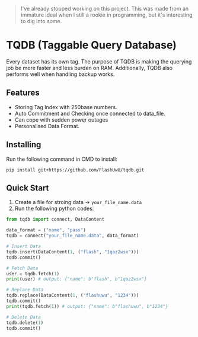 > I've already stopped working on this project. This was made from an immature ideal when I still a rookie in programming, but it's interesting to dig into some.
# TQDB (Taggable Query Database)
Every dataset has its own tag. The purpose of TQDB is making the querying job be more faster and less burden on RAM. Additionally, TQDB also performs well when handling backup works.

## Features
- Storing Tag Index with 250base numbers.
- Auto Commitment and Checking once connected to data_file.
- Can cope with sudden power outages
- Personalised Data Format.

## Installing
Run the following command in CMD to install:
```
pip install git+https://github.com/FlashUwU/tqdb.git
```

## Quick Start
1. Create a file for stroing data -> `your_file_name.data`
2. Run the following python codes:
```python
from tqdb import connect, DataContent

data_format = ("name", "pass")
tqdb = connect("your_file_name.data", data_format)

# Insert Data
tqdb.insert(DataContent(1, ("flash", "1qaz2wsx")))
tqdb.commit()

# Fetch Data
user = tqdb.fetch(1)
print(user) # output: {"name": b"flash", b"1qaz2wsx"}

# Replace Data
tqdb.replace(DataContent(1, ("flashuwu", "1234")))
tqdb.commit()
print(tqdb.fetch(1)) # output: {"name": b"flashuwu", b"1234"}

# Delete Data
tqdb.delete(1)
tqdb.commit()
```
